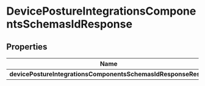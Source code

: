 # DevicePostureIntegrationsComponentsSchemasIdResponse

## Properties
Name | Type | Description | Notes
------------ | ------------- | ------------- | -------------
**devicePostureIntegrationsComponentsSchemasIdResponseResult** | **Object** |  |  [optional]
